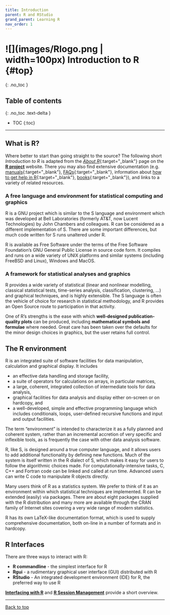 ```yaml
---
title: Introduction
parent: R and RStudio
grand_parent: Learning R
nav_order: 1
---
```


# ![](images/Rlogo.png | width=100px) Introduction to R {#top}
{: .no_toc }

## Table of contents
{: .no_toc .text-delta }

- TOC
{:toc}

---

## What is R?

Where better to start than going straight to the source? The following short *Introduction to R* is adapted from the [*About R*](https://www.r-project.org/about.html){:target="_blank"} page on the [**R project**](https://www.r-project.org) website. There you may also find extensive documentation (e.g. [manuals](https://cran.r-project.org/manuals.html){:target="_blank"}, [FAQs](https://cran.r-project.org/faqs.html){:target="_blank"}, information about [how to get help in R](https://www.r-project.org/help.html){:target="_blank"}, [books](https://www.r-project.org/doc/bib/R-books.html){:target="_blank"}), and links to a variety of related resources.

### A free language and environment for statistical computing and graphics

  R is a GNU project which is similar to the S language and environment which was developed at Bell Laboratories (formerly AT&T, now Lucent Technologies) by John Chambers and colleagues. R can be considered as a different implementation of S. There are some important differences, but much code written for S runs unaltered under R.

  R is available as Free Software under the terms of the Free Software Foundation’s GNU General Public License in source code form. It compiles and runs on a wide variety of UNIX platforms and similar systems (including FreeBSD and Linux), Windows and MacOS.

### A framework for statistical analyses and graphics

R provides a wide variety of statistical (linear and nonlinear modelling, classical statistical tests, time-series analysis, classification, clustering, …) and graphical techniques, and is highly extensible. The S language is often the vehicle of choice for research in statistical methodology, and R provides an Open Source route to participation in that activity.

One of R’s strengths is the ease with which **well-designed publication-quality plots** can be produced, including **mathematical symbols and formulae** where needed. Great care has been taken over the defaults for the minor design choices in graphics, but the user retains full control.

## The R environment

R is an integrated suite of software facilities for data manipulation, calculation and graphical display. It includes

- an effective data handling and storage facility,
- a suite of operators for calculations on arrays, in particular matrices,
- a large, coherent, integrated collection of intermediate tools for data analysis,
- graphical facilities for data analysis and display either on-screen or on hardcopy, and
- a well-developed, simple and effective programming language which includes conditionals, loops, user-defined recursive functions and input and output facilities.

The term “environment” is intended to characterize it as a fully planned and coherent system, rather than an incremental accretion of very specific and inflexible tools, as is frequently the case with other data analysis software.

R, like S, is designed around a true computer language, and it allows users to add additional functionality by defining new functions. Much of the system is itself written in the R dialect of S, which makes it easy for users to follow the algorithmic choices made. For computationally-intensive tasks, C, C++ and Fortran code can be linked and called at run time. Advanced users can write C code to manipulate R objects directly.

Many users think of R as a statistics system. We prefer to think of it as an environment within which statistical techniques are implemented. R can be extended (easily) via packages. There are about eight packages supplied with the R distribution and many more are available through the CRAN family of Internet sites covering a very wide range of modern statistics.

R has its own LaTeX-like documentation format, which is used to supply comprehensive documentation, both on-line in a number of formats and in hardcopy.

## R Interfaces

There are three ways to interact with R:

- **R commandline** - the simplest interface for R
- **Rgui** - a rudimentary graphical user interface (GUI) distributed with R
- **RStudio** - An integrated development environment (IDE) for R, the preferred way to use R

[**Interfacing with R**](3_interfacing_with_r.md) and [**R Session Management**](4_r_session_management.md) provide a short overview.

---

[Back to top](#top)

